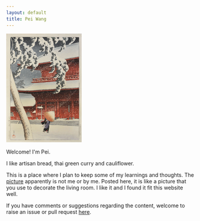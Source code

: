 ```yaml
---
layout: default
title: Pei Wang
---
```


<img src="/images/cover-img.jpeg" class="right" width="40%" height="40%" />

Welcome! I'm Pei.

I like artisan bread, thai green curry and cauliflower.

This is a place where I plan to keep some of my learnings and thoughts.
The [picture](https://www.roningallery.com/zojo-temple-in-snow-at-shiba) apparently is not me or by me.
Posted here, it is like a picture that you use to decorate the living room.
I like it and I found it fit this website well. 

If you have comments or suggestions regarding the content, welcome to raise an issue or pull request [here](https://github.com/peiwangdb/peiwangdb.github.io/issues).



<!-- {% for post in paginator.posts %}

	<article class="post">

		{% if post.external-url %}
			<h1>
				<a href="{{ post.external-url }}">{{ post.title }}</a>
				<a class="anchor" href="{{ post.url }}"><i class="icon-anchor"></i></a>
			</h1>
		{% else %}
			<h1><a href="{{ post.url }}">{{ post.title }}</a></h1>
		{% endif %}

		<h1><a href="{{ post.url }}">{{ post.title }}</a></h1>
		<div class="post-content">{{ post.content }}</div>

	</article>

{% endfor %} -->



<!-- {% if paginator.total_pages > 1 %}
	<div class="postnavigation">

		{% if paginator.previous_page %}
			{% if paginator.page == 2 %}
				<a class="prev left" href="/">&larr; Newer</a>
			{% else %}
				<a class="prev left" href="/page{{paginator.previous_page}}/">&larr; Newer</a>
			{% endif %}
		{% else %}
			<span class="nope left">&larr; Newer</span>
		{% endif %}

		<span class="pages">Page {{ paginator.page }} of {{ paginator.total_pages }}</span>

		{% if paginator.next_page %}
			<a class="next right" href="/page{{paginator.next_page}}/">Older &rarr;</a>
		{% else %}
			<span class="nope right">Older &rarr;</span>
		{% endif %}

	</div>
{% endif %} -->